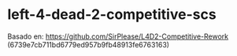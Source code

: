 # left-4-dead-2-competitive-scs
Basado en: https://github.com/SirPlease/L4D2-Competitive-Rework (6739e7cb711bd6779ed957b9fb48913fe6763163)